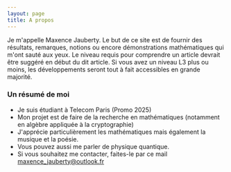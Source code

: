 ```yaml
---
layout: page
title: A propos
---
```

Je m'appelle Maxence Jauberty. Le but de ce site est de fournir des résultats, remarques, notions ou encore démonstrations mathématiques qui m'ont sauté aux yeux.
Le niveau requis pour comprendre un article devrait être suggéré en début du dit article. Si vous avez un niveau L3 plus ou moins, les développements seront tout à fait accessibles en grande majorité.

### Un résumé de moi
  -  Je suis étudiant à Telecom Paris (Promo 2025)
  - Mon projet est de faire de la recherche en mathématiques (notamment en algèbre appliquée à la cryptographie)
  - J'apprécie particulièrement les mathématiques mais également la musique et la poésie.
  - Vous pouvez aussi me parler de physique quantique.
  - Si vous souhaitez me contacter, faites-le par ce mail maxence_jauberty@outlook.fr
